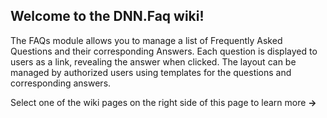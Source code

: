 ## Welcome to the DNN.Faq wiki!

The FAQs module allows you to manage a list of Frequently Asked Questions and their corresponding Answers. Each question is displayed to users as a link, revealing the answer when clicked. The layout can be managed by authorized users using templates for the questions and corresponding answers.

Select one of the wiki pages on the right side of this page to learn more **→** 

